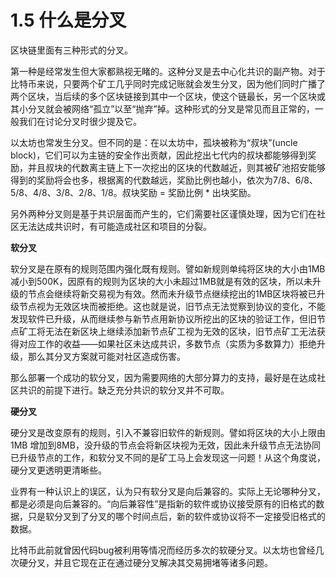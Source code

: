 # 1.5 什么是分叉

区块链里面有三种形式的分叉。

第一种是经常发生但大家都熟视无睹的。这种分叉是去中心化共识的副产物。对于比特币来说，只要两个矿工几乎同时完成记账就会发生分叉，因为他们同时广播了两个区块，当后续的多个区块链接到其中一个区块，使这个链最长，另一个区块或其小分叉就会被网络“孤立”以至“抛弃”掉。这种形式的分叉是常见而且正常的，一般我们在讨论分叉时很少提及它。

以太坊也常发生分叉。但不同的是：在以太坊中，孤块被称为“叔块”\(uncle block\)，它们可以为主链的安全作出贡献，因此挖出七代内的叔块都能够得到奖励，并且叔块的代数离主链上下一次挖出的区块的代数越近，则其被矿池招安能够得到的奖励将会也多，根据离的代数越远，奖励比例也越小，依次为7/8、6/8、5/8、4/8、3/8、2/8、1/8。叔块奖励 = 奖励比例 \* 出块奖励。

另外两种分叉则是基于共识层面而产生的，它们需要社区谨慎处理，因为它们在社区无法达成共识时，有可能造成社区和项目的分裂。

**软分叉**

软分叉是在原有的规则范围内强化既有规则。譬如新规则单纯将区块的大小由1MB 减小到500K，因原有的规则为区块的大小未超过1MB就是有效的区块，所以未升级的节点会继续将新交易视为有效。然而未升级节点继续挖出的1MB区块将被已升级节点视为无效区块而被拒绝。这也就是说，旧节点无法觉察到协议的变化，不能发现软件已升级，从而继续参与新节点用新协议所挖出的区块的验证工作，但旧节点矿工将无法在新区块上继续添加新节点矿工视为无效的区块，旧节点矿工无法获得对应工作的收益——如果社区未达成共识，多数节点（实质为多数算力）拒绝升级，那么其分叉方案就可能对社区造成伤害。

那么部署一个成功的软分叉，因为需要网络的大部分算力的支持，最好是在达成社区共识的前提下进行。缺乏充分共识的软分叉并不可取。

**硬分叉**

硬分叉是改变原有的规则，引入不兼容旧软件的新规则。譬如将区块的大小上限由1MB 增加到8MB，没升级的节点会将新区块视为无效，因此未升级节点无法协同已升级节点的工作，和软分叉不同的是矿工马上会发现这一问题！从这个角度说，硬分叉更透明更清晰些。

业界有一种认识上的误区，认为只有软分叉是向后兼容的。实际上无论哪种分叉，都是必须是向后兼容的。“向后兼容性”是指新的软件或协议接受原有的旧格式的数据，只是软分叉到了分叉的哪个时间点后，新的软件或协议将不一定接受旧格式的数据。

比特币此前就曾因代码bug被利用等情况而经历多次的软硬分叉。以太坊也曾经几次硬分叉，并且它现在正在通过硬分叉解决其交易拥堵等诸多问题。

